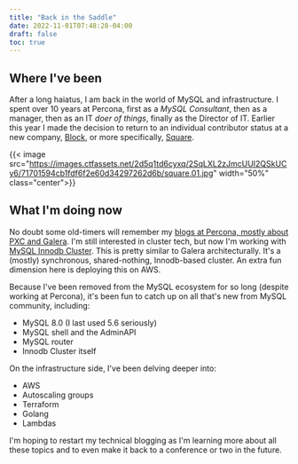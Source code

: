 ```yaml
---
title: "Back in the Saddle"
date: 2022-11-01T07:48:28-04:00
draft: false
toc: true
---
```


## Where I've been
After a long haiatus, I am back in the world of MySQL and infrastructure.  I spent over 10 years at Percona, first as a _MySQL Consultant_, then as a manager, then as an IT _doer of things_, finally as the Director of IT.  Earlier this year I made the decision to return to an individual contributor status at a new company, [Block](https://block.xyz), or more specifically, [Square](https://squareup.com).

{{< image src="https://images.ctfassets.net/2d5q1td6cyxq/2SqLXL2zJmcUUI2QSkUCy6/71701594cb1fdf6f2e60d34297262d6b/square.01.jpg" width="50%" class="center">}}

## What I'm doing now
No doubt some old-timers will remember my [blogs at Percona, mostly about PXC and Galera](https://www.percona.com/blog/author/jay-janssen/).  I'm still interested in cluster tech, but now I'm working with [MySQL Innodb Cluster](https://dev.mysql.com/doc/refman/8.0/en/mysql-innodb-cluster-introduction.html).  This is pretty similar to Galera architecturally.  It's a (mostly) synchronous, shared-nothing, Innodb-based cluster.  An extra fun dimension here is deploying this on AWS.  

Because I've been removed from the MySQL ecosystem for so long (despite working at Percona), it's been fun to catch up on all that's new from MySQL community, including:
* MySQL 8.0 (I last used 5.6 seriously)
* MySQL shell and the AdminAPI
* MySQL router
* Innodb Cluster itself

On the infrastructure side, I've been delving deeper into:
* AWS
* Autoscaling groups
* Terraform
* Golang
* Lambdas

I'm hoping to restart my technical blogging as I'm learning more about all these topics and to even make it back to a conference or two in the future.  
